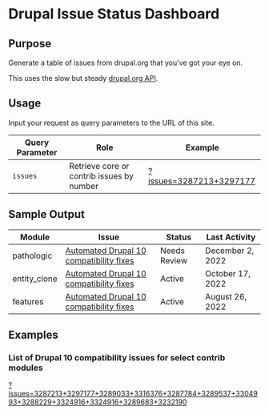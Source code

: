 # Drupal Issue Status Dashboard

## Purpose
Generate a table of issues from drupal.org that you've got your eye on.

This uses the slow but steady [drupal.org API](https://www.drupal.org/drupalorg/docs/apis/rest-and-other-apis).

## Usage
Input your request as query parameters to the URL of this site.

| Query Parameter | Role | Example |
| --------------- | ---- | ------- |
| `issues`        | Retrieve core or contrib issues by number | [?issues=3287213+3297177](?issues=3287213+3297177) |


## Sample Output

<table><thead><tr><th>Module</th><th>Issue</th><th>Status</th><th>Last Activity</th></tr></thead><tbody><tr><td>pathologic</td><td><a href="https://www.drupal.org/project/pathologic/issues/3289033">Automated Drupal 10 compatibility fixes</a></td><td>Needs Review</td><td>December 2, 2022</td></tr><tr><td>entity_clone</td><td><a href="https://www.drupal.org/project/entity_clone/issues/3287213">Automated Drupal 10 compatibility fixes</a></td><td>Active</td><td>October 17, 2022</td></tr><tr><td>features</td><td><a href="https://www.drupal.org/project/features/issues/3297177">Automated Drupal 10 compatibility fixes</a></td><td>Active</td><td>August 26, 2022</td></tr></tbody></table>

## Examples

### List of Drupal 10 compatibility issues for select contrib modules
[?issues=3287213+3297177+3289033+3316376+3287784+3289537+3304993+3288229+3324916+3324916+3289683+3232190](?issues=3287213+3297177+3289033+3316376+3287784+3289537+3304993+3288229+3324916+3324916+3289683+3232190)

